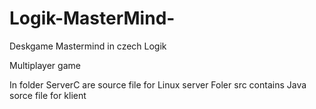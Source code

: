 # Logik-MasterMind-
Deskgame Mastermind in czech Logik 

Multiplayer game 

In folder ServerC are source file for Linux server
Foler src contains Java sorce file for klient
